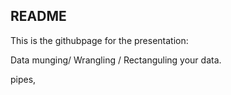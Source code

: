 ## README
This is the githubpage for the presentation:

Data munging/ Wrangling / Rectanguling your data.

pipes, 